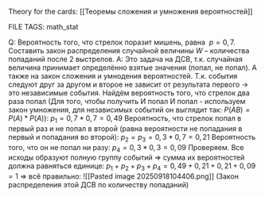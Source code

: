 
Theory for the cards: [[Теоремы сложения и умножения вероятностей]] 

FILE TAGS: math_stat

Q: Вероятность того, что стрелок поразит мишень, равна  $p = 0,7$. Составить закон распределения случайной величины $W$ – количества попаданий после 2 выстрелов.
A: Это задача на ДСВ, т.к. случайная величина принимает определённо взятые значения (попал, не попал). А также на закон сложения и умнодения вероятностей. 
Т.к. события следуют друг за другом и второе не зависит от результата первого -> это независимые события. 
Найдём вероятность того, что стрелок два раза попал (Для того, чтобы получить И попал И попал - используем закон умножения, для независимых событий он выглядит так: $P(AB) = P(A)*P(A)$):
$p_1 = 0,7*0,7 = 0,49$
Вероятность, что стрелок попал в первый раз и не попал в второй (равна вероятности не попадания в первый и попадания во второй):
$p_2 = p_3 = 0,3*0,7 = 0,21$
Вероятность того, что он не попал ни разу:
$p_4 = 0,3*0,3 = 0,09$
Проверяем. Все исходы образуют полную группу событий => сумма их вероятностей должна равняться единице:
$p_1 + p_2 + p_3 + p_4 = 0,49 + 0,21 + 0,21+ 0,09 = 1$ => всё правильно:
![[Pasted image 20250918104406.png]] 
(Закон распределения этой ДСВ по количеству попаданий)
<!--ID: 1758181470054-->

